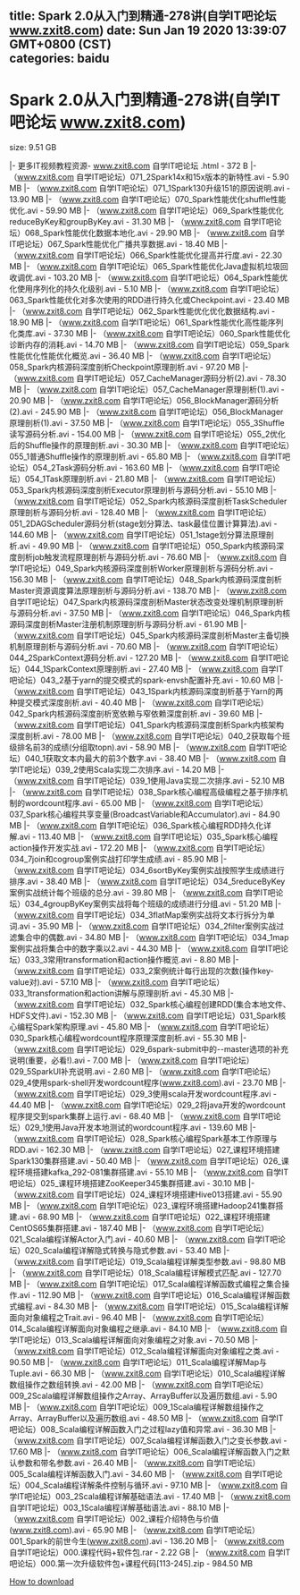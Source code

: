 
title: Spark 2.0从入门到精通-278讲(自学IT吧论坛 www.zxit8.com)
date: Sun Jan 19 2020 13:39:07 GMT+0800 (CST)    
categories: baidu
---

# Spark 2.0从入门到精通-278讲(自学IT吧论坛 www.zxit8.com)
size: 9.51 GB
 
 
|- 更多IT视频教程资源-  www.zxit8.com  自学IT吧论坛 .html - 372 B
|- （www.zxit8.com 自学IT吧论坛）071_2Spark14x和15x版本的新特性.avi - 5.90 MB
|- （www.zxit8.com 自学IT吧论坛）071_1Spark130升级151的原因说明.avi - 13.90 MB
|- （www.zxit8.com 自学IT吧论坛）070_Spark性能优化shuffle性能优化.avi - 59.90 MB
|- （www.zxit8.com 自学IT吧论坛）069_Spark性能优化reduceByKey和groupByKey.avi - 31.30 MB
|- （www.zxit8.com 自学IT吧论坛）068_Spark性能优化数据本地化.avi - 29.90 MB
|- （www.zxit8.com 自学IT吧论坛）067_Spark性能优化广播共享数据.avi - 18.40 MB
|- （www.zxit8.com 自学IT吧论坛）066_Spark性能优化提高并行度.avi - 22.30 MB
|- （www.zxit8.com 自学IT吧论坛）065_Spark性能优化Java虚拟机垃圾回收调优.avi - 103.20 MB
|- （www.zxit8.com 自学IT吧论坛）064_Spark性能优化使用序列化的持久化级别.avi - 5.10 MB
|- （www.zxit8.com 自学IT吧论坛）063_Spark性能优化对多次使用的RDD进行持久化或Checkpoint.avi - 23.40 MB
|- （www.zxit8.com 自学IT吧论坛）062_Spark性能优化优化数据结构.avi - 18.90 MB
|- （www.zxit8.com 自学IT吧论坛）061_Spark性能优化高性能序列化类库.avi - 37.30 MB
|- （www.zxit8.com 自学IT吧论坛）060_Spark性能优化诊断内存的消耗.avi - 14.70 MB
|- （www.zxit8.com 自学IT吧论坛）059_Spark性能优化性能优化概览.avi - 36.40 MB
|- （www.zxit8.com 自学IT吧论坛）058_Spark内核源码深度剖析Checkpoint原理剖析.avi - 97.20 MB
|- （www.zxit8.com 自学IT吧论坛）057_CacheManager源码分析(2).avi - 78.30 MB
|- （www.zxit8.com 自学IT吧论坛）057_CacheManager原理剖析(1).avi - 20.90 MB
|- （www.zxit8.com 自学IT吧论坛）056_BlockManager源码分析(2).avi - 245.90 MB
|- （www.zxit8.com 自学IT吧论坛）056_BlockManager原理剖析(1).avi - 37.50 MB
|- （www.zxit8.com 自学IT吧论坛）055_3Shuffle读写源码分析.avi - 154.00 MB
|- （www.zxit8.com 自学IT吧论坛）055_2优化后的Shuffle操作的原理剖析.avi - 30.30 MB
|- （www.zxit8.com 自学IT吧论坛）055_1普通Shuffle操作的原理剖析.avi - 65.80 MB
|- （www.zxit8.com 自学IT吧论坛）054_2Task源码分析.avi - 163.60 MB
|- （www.zxit8.com 自学IT吧论坛）054_1Task原理剖析.avi - 21.80 MB
|- （www.zxit8.com 自学IT吧论坛）053_Spark内核源码深度剖析Executor原理剖析与源码分析.avi - 55.10 MB
|- （www.zxit8.com 自学IT吧论坛）052_Spark内核源码深度剖析TaskScheduler原理剖析与源码分析.avi - 128.40 MB
|- （www.zxit8.com 自学IT吧论坛）051_2DAGScheduler源码分析(stage划分算法、task最佳位置计算算法).avi - 144.60 MB
|- （www.zxit8.com 自学IT吧论坛）051_1stage划分算法原理剖析.avi - 49.90 MB
|- （www.zxit8.com 自学IT吧论坛）050_Spark内核源码深度剖析job触发流程原理剖析与源码分析.avi - 76.60 MB
|- （www.zxit8.com 自学IT吧论坛）049_Spark内核源码深度剖析Worker原理剖析与源码分析.avi - 156.30 MB
|- （www.zxit8.com 自学IT吧论坛）048_Spark内核源码深度剖析Master资源调度算法原理剖析与源码分析.avi - 138.70 MB
|- （www.zxit8.com 自学IT吧论坛）047_Spark内核源码深度剖析Master状态改变处理机制原理剖析与源码分析.avi - 37.50 MB
|- （www.zxit8.com 自学IT吧论坛）046_Spark内核源码深度剖析Master注册机制原理剖析与源码分析.avi - 61.90 MB
|- （www.zxit8.com 自学IT吧论坛）045_Spark内核源码深度剖析Master主备切换机制原理剖析与源码分析.avi - 70.60 MB
|- （www.zxit8.com 自学IT吧论坛）044_2SparkContext源码分析.avi - 127.20 MB
|- （www.zxit8.com 自学IT吧论坛）044_1SparkContext原理剖析.avi - 27.40 MB
|- （www.zxit8.com 自学IT吧论坛）043_2基于yarn的提交模式的spark-envsh配置补充.avi - 10.60 MB
|- （www.zxit8.com 自学IT吧论坛）043_1Spark内核源码深度剖析基于Yarn的两种提交模式深度剖析.avi - 40.40 MB
|- （www.zxit8.com 自学IT吧论坛）042_Spark内核源码深度剖析宽依赖与窄依赖深度剖析.avi - 39.60 MB
|- （www.zxit8.com 自学IT吧论坛）041_Spark内核源码深度剖析Spark内核架构深度剖析.avi - 78.00 MB
|- （www.zxit8.com 自学IT吧论坛）040_2获取每个班级排名前3的成绩(分组取topn).avi - 58.90 MB
|- （www.zxit8.com 自学IT吧论坛）040_1获取文本内最大的前3个数字.avi - 38.40 MB
|- （www.zxit8.com 自学IT吧论坛）039_2使用Scala实现二次排序.avi - 14.20 MB
|- （www.zxit8.com 自学IT吧论坛）039_1使用Java实现二次排序.avi - 52.10 MB
|- （www.zxit8.com 自学IT吧论坛）038_Spark核心编程高级编程之基于排序机制的wordcount程序.avi - 65.00 MB
|- （www.zxit8.com 自学IT吧论坛）037_Spark核心编程共享变量(BroadcastVariable和Accumulator).avi - 84.90 MB
|- （www.zxit8.com 自学IT吧论坛）036_Spark核心编程RDD持久化详解.avi - 113.40 MB
|- （www.zxit8.com 自学IT吧论坛）035_Spark核心编程action操作开发实战.avi - 172.20 MB
|- （www.zxit8.com 自学IT吧论坛）034_7join和cogroup案例实战打印学生成绩.avi - 85.90 MB
|- （www.zxit8.com 自学IT吧论坛）034_6sortByKey案例实战按照学生成绩进行排序.avi - 38.40 MB
|- （www.zxit8.com 自学IT吧论坛）034_5reduceByKey案例实战统计每个班级的总分.avi - 39.80 MB
|- （www.zxit8.com 自学IT吧论坛）034_4groupByKey案例实战将每个班级的成绩进行分组.avi - 51.20 MB
|- （www.zxit8.com 自学IT吧论坛）034_3flatMap案例实战将文本行拆分为单词.avi - 35.90 MB
|- （www.zxit8.com 自学IT吧论坛）034_2filter案例实战过滤集合中的偶数.avi - 34.80 MB
|- （www.zxit8.com 自学IT吧论坛）034_1map案例实战将集合中的数字乘以2.avi - 44.30 MB
|- （www.zxit8.com 自学IT吧论坛）033_3常用transformation和action操作概览.avi - 8.80 MB
|- （www.zxit8.com 自学IT吧论坛）033_2案例统计每行出现的次数(操作key-value对).avi - 57.10 MB
|- （www.zxit8.com 自学IT吧论坛）033_1transformation和action讲解与原理剖析.avi - 45.30 MB
|- （www.zxit8.com 自学IT吧论坛）032_Spark核心编程创建RDD(集合本地文件、HDFS文件).avi - 152.30 MB
|- （www.zxit8.com 自学IT吧论坛）031_Spark核心编程Spark架构原理.avi - 45.80 MB
|- （www.zxit8.com 自学IT吧论坛）030_Spark核心编程wordcount程序原理深度剖析.avi - 55.30 MB
|- （www.zxit8.com 自学IT吧论坛）029_6spark-submit中的--master选项的补充说明(重要，必看!).avi - 7.00 MB
|- （www.zxit8.com 自学IT吧论坛）029_5SparkUI补充说明.avi - 2.60 MB
|- （www.zxit8.com 自学IT吧论坛）029_4使用spark-shell开发wordcount程序(www.zxit8.com).avi - 23.70 MB
|- （www.zxit8.com 自学IT吧论坛）029_3使用scala开发wordcount程序.avi - 44.40 MB
|- （www.zxit8.com 自学IT吧论坛）029_2将java开发的wordcount程序提交到spark集群上运行.avi - 68.40 MB
|- （www.zxit8.com 自学IT吧论坛）029_1使用Java开发本地测试的wordcount程序.avi - 139.60 MB
|- （www.zxit8.com 自学IT吧论坛）028_Spark核心编程Spark基本工作原理与RDD.avi - 162.30 MB
|- （www.zxit8.com 自学IT吧论坛）027_课程环境搭建Spark130集群搭建.avi - 50.40 MB
|- （www.zxit8.com 自学IT吧论坛）026_课程环境搭建kafka_292-081集群搭建.avi - 55.10 MB
|- （www.zxit8.com 自学IT吧论坛）025_课程环境搭建ZooKeeper345集群搭建.avi - 30.10 MB
|- （www.zxit8.com 自学IT吧论坛）024_课程环境搭建Hive013搭建.avi - 55.90 MB
|- （www.zxit8.com 自学IT吧论坛）023_课程环境搭建Hadoop241集群搭建.avi - 68.90 MB
|- （www.zxit8.com 自学IT吧论坛）022_课程环境搭建CentOS65集群搭建.avi - 187.40 MB
|- （www.zxit8.com 自学IT吧论坛）021_Scala编程详解Actor入门.avi - 40.60 MB
|- （www.zxit8.com 自学IT吧论坛）020_Scala编程详解隐式转换与隐式参数.avi - 53.40 MB
|- （www.zxit8.com 自学IT吧论坛）019_Scala编程详解类型参数.avi - 98.80 MB
|- （www.zxit8.com 自学IT吧论坛）018_Scala编程详解模式匹配.avi - 127.70 MB
|- （www.zxit8.com 自学IT吧论坛）017_Scala编程详解函数式编程之集合操作.avi - 112.90 MB
|- （www.zxit8.com 自学IT吧论坛）016_Scala编程详解函数式编程.avi - 84.30 MB
|- （www.zxit8.com 自学IT吧论坛）015_Scala编程详解面向对象编程之Trait.avi - 96.40 MB
|- （www.zxit8.com 自学IT吧论坛）014_Scala编程详解面向对象编程之继承.avi - 84.10 MB
|- （www.zxit8.com 自学IT吧论坛）013_Scala编程详解面向对象编程之对象.avi - 70.50 MB
|- （www.zxit8.com 自学IT吧论坛）012_Scala编程详解面向对象编程之类.avi - 90.50 MB
|- （www.zxit8.com 自学IT吧论坛）011_Scala编程详解Map与Tuple.avi - 66.30 MB
|- （www.zxit8.com 自学IT吧论坛）010_Scala编程详解数组操作之数组转换.avi - 42.00 MB
|- （www.zxit8.com 自学IT吧论坛）009_2Scala编程详解数组操作之Array、ArrayBuffer以及遍历数组.avi - 5.90 MB
|- （www.zxit8.com 自学IT吧论坛）009_1Scala编程详解数组操作之Array、ArrayBuffer以及遍历数组.avi - 48.50 MB
|- （www.zxit8.com 自学IT吧论坛）008_Scala编程详解函数入门之过程lazy值和异常.avi - 36.30 MB
|- （www.zxit8.com 自学IT吧论坛）007_Scala编程详解函数入门之变长参数.avi - 17.60 MB
|- （www.zxit8.com 自学IT吧论坛）006_Scala编程详解函数入门之默认参数和带名参数.avi - 26.40 MB
|- （www.zxit8.com 自学IT吧论坛）005_Scala编程详解函数入门.avi - 34.60 MB
|- （www.zxit8.com 自学IT吧论坛）004_Scala编程详解条件控制与循环.avi - 97.10 MB
|- （www.zxit8.com 自学IT吧论坛）003_2Scala编程详解基础语法.avi - 17.40 MB
|- （www.zxit8.com 自学IT吧论坛）003_1Scala编程详解基础语法.avi - 88.10 MB
|- （www.zxit8.com 自学IT吧论坛）002_课程介绍特色与价值(www.zxit8.com).avi - 65.90 MB
|- （www.zxit8.com 自学IT吧论坛）001_Spark的前世今生(www.zxit8.com).avi - 136.20 MB
|- （www.zxit8.com 自学IT吧论坛）000.课程代码+软件包.rar - 2.22 GB
|- （www.zxit8.com 自学IT吧论坛）000.第一次升级软件包+课程代码[113-245].zip - 984.50 MB

[How to download](https://bpcam.bemobtrk.com/go/2ceec3aa-1ca2-46d6-b9ff-aaa5c184517c?jno=4716)
